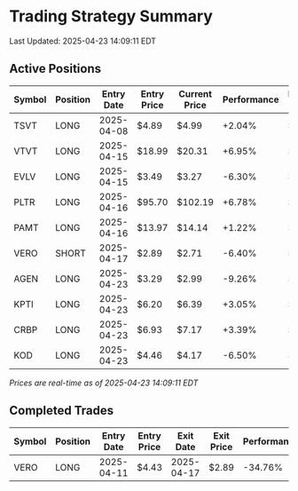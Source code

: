 # Trading Strategy Summary

Last Updated: 2025-04-23 14:09:11 EDT

## Active Positions

| Symbol | Position | Entry Date | Entry Price | Current Price | Performance | P/L per Share |
|--------|----------|------------|-------------|---------------|-------------|--------------|
| TSVT | LONG | 2025-04-08 | $4.89 | $4.99 | +2.04% | $+0.10 |
| VTVT | LONG | 2025-04-15 | $18.99 | $20.31 | +6.95% | $+1.32 |
| EVLV | LONG | 2025-04-15 | $3.49 | $3.27 | -6.30% | $-0.22 |
| PLTR | LONG | 2025-04-16 | $95.70 | $102.19 | +6.78% | $+6.49 |
| PAMT | LONG | 2025-04-16 | $13.97 | $14.14 | +1.22% | $+0.17 |
| VERO | SHORT | 2025-04-17 | $2.89 | $2.71 | -6.40% | $-0.19 |
| AGEN | LONG | 2025-04-23 | $3.29 | $2.99 | -9.26% | $-0.30 |
| KPTI | LONG | 2025-04-23 | $6.20 | $6.39 | +3.05% | $+0.19 |
| CRBP | LONG | 2025-04-23 | $6.93 | $7.17 | +3.39% | $+0.24 |
| KOD | LONG | 2025-04-23 | $4.46 | $4.17 | -6.50% | $-0.29 |

*Prices are real-time as of 2025-04-23 14:09:11 EDT*

## Completed Trades

| Symbol | Position | Entry Date | Entry Price | Exit Date | Exit Price | Performance |
|--------|----------|------------|-------------|-----------|------------|-------------|
| VERO | LONG | 2025-04-11 | $4.43 | 2025-04-17 | $2.89 | -34.76% |